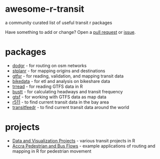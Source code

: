# awesome-r-transit

a community curated list of useful transit r packages

Have something to add or change? Open a [pull request](https://github.com/r-transit/awesome-r-transit/pulls) or [issue](https://github.com/r-transit/awesome-r-transit/issues).

# packages

- [dodgr](https://github.com/ATFutures/dodgr) - for routing on osm networks
- [stplanr](https://github.com/ropensci/stplanr) - for mapping origins and destinations
- [gtfsr](https://github.com/ropensci/gtfsr) - for reading, validation, and mapping transit data
- [bikedata](https://github.com/ropensci/bikedata) - for etl and analysis on bikeshare data
- [trread](https://github.com/r-transit/trread) - for reading GTFS data in R
- [bustt](https://github.com/r-transit/bustt) - for calculating headways and transit frequency
- [gtsf](https://github.com/r-transit/gtsf) - for working with GTFS data as map data
- [r511](https://github.com/r-transit/r511) - to find current transit data in the bay area
- [transitfeedr](https://github.com/r-transit/transitfeedr) - to find current transit data around the world

# projects

- [Data and Visualization Projects](https://github.com/BayAreaMetro/Data-And-Visualization-Projects) - various transit projects in R
- [Accra Pedestrian and Bus Flows](https://github.com/ATFutures/accra-flows-ped-from-bus) - example applications of routing and mapping in R for pedestrian movement
